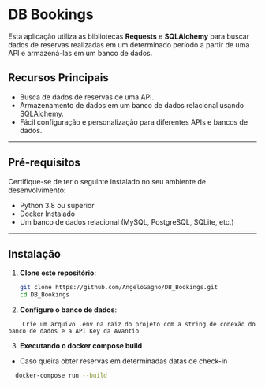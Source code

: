 # DB Bookings

Esta aplicação utiliza as bibliotecas **Requests** e **SQLAlchemy** para buscar dados de reservas realizadas em um determinado período a partir de uma API e armazená-las em um banco de dados.

## Recursos Principais

- Busca de dados de reservas de uma API.
- Armazenamento de dados em um banco de dados relacional usando SQLAlchemy.
- Fácil configuração e personalização para diferentes APIs e bancos de dados.

---

## Pré-requisitos

Certifique-se de ter o seguinte instalado no seu ambiente de desenvolvimento:

- Python 3.8 ou superior
- Docker Instalado
- Um banco de dados relacional (MySQL, PostgreSQL, SQLite, etc.)

---

## Instalação

1. **Clone este repositório**:
   ```bash
   git clone https://github.com/AngeloGagno/DB_Bookings.git
   cd DB_Bookings
    ```

2. **Configure o banco de dados**: 
```
    Crie um arquivo .env na raiz do projeto com a string de conexão do banco de dados e a API Key da Avantio
```
3. **Executando o docker compose build**
  - Caso queira obter reservas em determinadas datas de check-in
 ```bash
   docker-compose run --build
 ```
